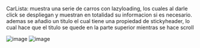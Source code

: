 CarLista: muestra una serie de carros con lazyloading, los cuales al darle click se despliegan y muestran en totalidad su informacion si es necesario. ademas se añadio un titulo el cual tiene una propiedad de stickyheader, lo cual hace que el titulo se quede en la parte superior mientras se  hace scroll

![image](https://github.com/user-attachments/assets/2a94ea3c-9691-4e12-92ef-8ceca4ab5137)
![image](https://github.com/user-attachments/assets/d15a1f7c-0f53-4892-9301-51f5de7ebde1)
